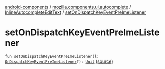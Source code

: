 [android-components](../../index.md) / [mozilla.components.ui.autocomplete](../index.md) / [InlineAutocompleteEditText](index.md) / [setOnDispatchKeyEventPreImeListener](./set-on-dispatch-key-event-pre-ime-listener.md)

# setOnDispatchKeyEventPreImeListener

`fun setOnDispatchKeyEventPreImeListener(l: `[`OnDispatchKeyEventPreImeListener`](../-on-dispatch-key-event-pre-ime-listener.md)`?): `[`Unit`](https://kotlinlang.org/api/latest/jvm/stdlib/kotlin/-unit/index.html) [(source)](https://github.com/mozilla-mobile/android-components/blob/master/components/ui/autocomplete/src/main/java/mozilla/components/ui/autocomplete/InlineAutocompleteEditText.kt#L115)